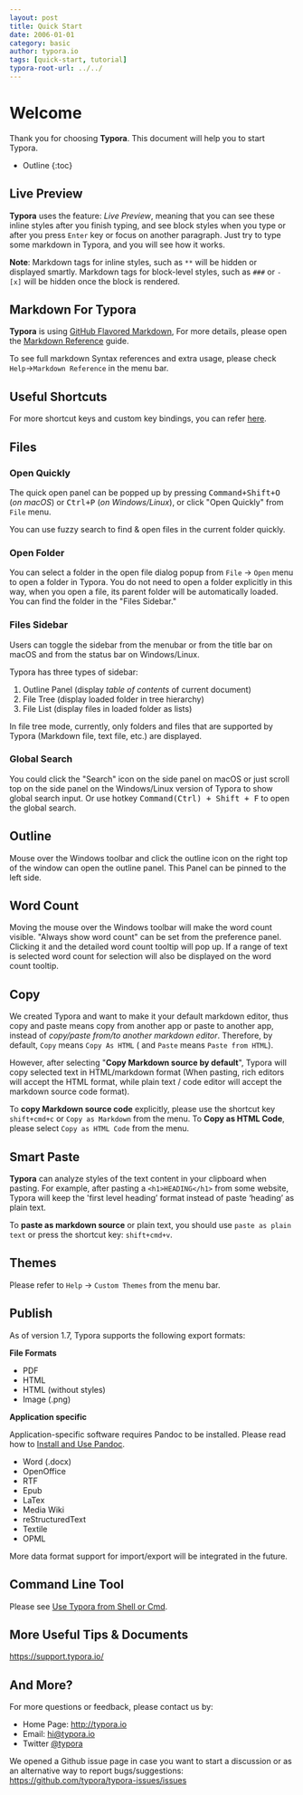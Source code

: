 ```yaml
---
layout: post
title: Quick Start
date: 2006-01-01
category: basic
author: typora.io
tags: [quick-start, tutorial]
typora-root-url: ../../
---
```


# Welcome

Thank you for choosing **Typora**. This document will help you to start Typora.

* Outline
{:toc}

## Live Preview

**Typora** uses the feature: *Live Preview*, meaning that you can see these inline styles after you finish typing, and see block styles when you type or after you press `Enter` key or focus on another paragraph. Just try to type some markdown in Typora, and you will see how it works.

**Note**: Markdown tags for inline styles, such as `**` will be hidden or displayed smartly. Markdown tags for block-level styles, such as `###` or `- [x]` will be hidden once the block is rendered.

## Markdown For Typora

**Typora** is using [GitHub Flavored Markdown](https://help.github.com/articles/github-flavored-markdown/), For more details, please open the [Markdown Reference](/Markdown-Reference/) guide.

To see full markdown Syntax references and extra usage, please check `Help`->`Markdown Reference` in the menu bar.

## Useful Shortcuts

For more shortcut keys and custom key bindings, you can refer [here](/Shortcut-Keys/).

## Files

### Open Quickly

The quick open panel can be popped up by pressing <kbd>Command+Shift+O</kbd> (*on macOS*) or <kbd>Ctrl+P</kbd> (*on Windows/Linux*), or click "Open Quickly" from `File` menu.

You can use fuzzy search to find & open files in the current folder quickly.

### Open Folder

You can select a folder in the open file dialog popup from `File` → `Open` menu to open a folder in Typora. You do not need to open a folder explicitly in this way, when you open a file, its parent folder will be automatically loaded. You can find the folder in the "Files Sidebar."

### Files Sidebar

Users can toggle the sidebar from the menubar or from the title bar on macOS and from the status bar on Windows/Linux.

Typora has three types of sidebar:

1. Outline Panel (display *table of contents* of current document)
2. File Tree (display loaded folder in tree hierarchy)
3. File List (display files in loaded folder as lists)

In file tree mode, currently, only folders and files that are supported by Typora (Markdown file, text file, etc.) are displayed.

### Global Search

You could click the "Search" icon on the side panel on macOS or just scroll top on the side panel on the Windows/Linux version of Typora to show global search input. Or use hotkey <kbd>Command(Ctrl) + Shift + F</kbd> to open the global search.

## Outline

Mouse over the Windows toolbar and click the outline icon on the right top of the window can open the outline panel. This Panel can be pinned to the left side.

## Word Count

Moving the mouse over the Windows toolbar will make the word count visible. "Always show word count" can be set from the preference panel. Clicking it and the detailed word count tooltip will pop up. If a range of text is selected word count for selection will also be displayed on the word count tooltip.

## Copy

We created Typora and want to make it your default markdown editor, thus copy and paste means copy from another app or paste to another app, instead of *copy/paste from/to another markdown editor*. Therefore, by default, `Copy` means `Copy As HTML` ( and `Paste` means `Paste from HTML`).

However, after selecting "**Copy Markdown source by default**", Typora will copy selected text in HTML/markdown format (When pasting, rich editors will accept the HTML format, while plain text / code editor will accept the markdown source code format).

To **copy Markdown source code** explicitly, please use the shortcut key `shift+cmd+c` or `Copy as Markdown` from the menu. To **Copy as HTML Code**, please select `Copy as HTML Code` from the menu.

## Smart Paste

**Typora** can analyze styles of the text content in your clipboard when pasting. For example, after pasting a `<h1>HEADING</h1>` from some website, Typora will keep the 'first level heading’ format instead of paste ‘heading’ as plain text.

To **paste as markdown source** or plain text, you should use `paste as plain text` or press the shortcut key: `shift+cmd+v`.

## Themes

Please refer to `Help` → `Custom Themes` from the menu bar.

## Publish

As of version 1.7, Typora supports the following export formats:

**File Formats**

- PDF
- HTML
- HTML (without styles)
- Image (.png)

**Application specific**

Application-specific software requires Pandoc to be installed. Please read how to [Install and Use Pandoc](/Install-and-Use-Pandoc/).

- Word (.docx)
- OpenOffice
- RTF
- Epub
- LaTex
- Media Wiki
- reStructuredText
- Textile
- OPML

More data format support for import/export will be integrated in the future.

## Command Line Tool

Please see [Use Typora from Shell or Cmd](/Use-Typora-From-Shell-or-cmd/).

## More Useful Tips & Documents

<https://support.typora.io/>

## And More?

For more questions or feedback, please contact us by:

- Home Page: http://typora.io
- Email: <hi@typora.io>
- Twitter [@typora](https://twitter.com/typora)

We opened a Github issue page in case you want to start a discussion or as an alternative way to report bugs/suggestions: https://github.com/typora/typora-issues/issues